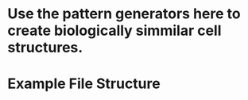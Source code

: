 # Use the pattern generators here to create biologically simmilar cell structures. 

# Example File Structure 
